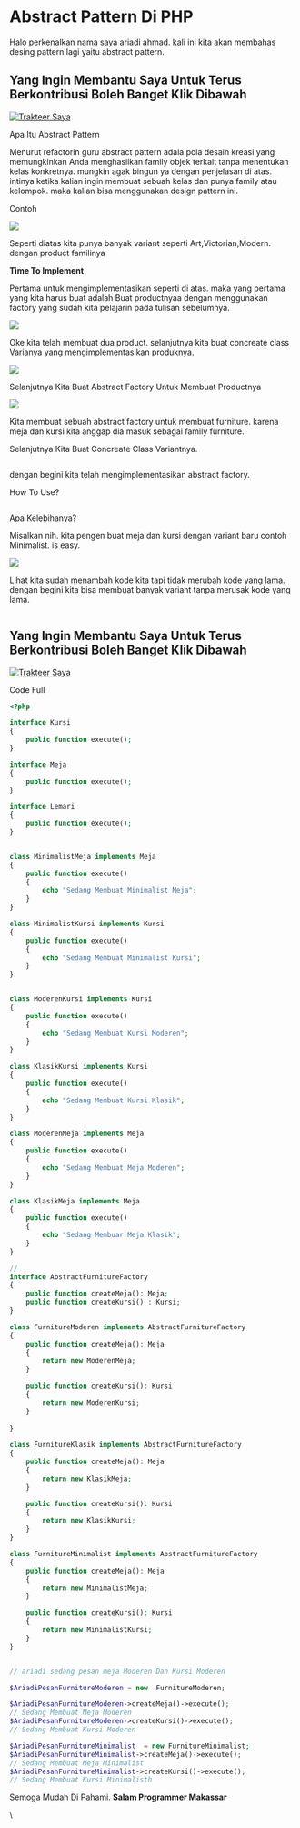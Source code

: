 # Abstract Pattern Di PHP

Halo perkenalkan nama saya ariadi ahmad. kali ini kita akan membahas desing pattern lagi yaitu abstract pattern.

## Yang Ingin Membantu Saya Untuk Terus Berkontribusi Boleh Banget Klik Dibawah <a href="#id-4596" id="id-4596"></a>

[![Trakteer Saya](https://cdn.trakteer.id/images/embed/trbtn-red-5.png)](https://trakteer.id/ariadi-ahmad-28xqo/tip)

Apa Itu Abstract Pattern

Menurut refactorin guru abstract pattern adala pola desain kreasi yang memungkinkan Anda menghasilkan family objek terkait tanpa menentukan kelas konkretnya. mungkin agak bingun ya dengan penjelasan di atas. intinya ketika kalian ingin membuat sebuah kelas dan punya family atau kelompok. maka kalian bisa menggunakan design pattern ini.

Contoh

![](<../../.gitbook/assets/image (46).png>)

Seperti diatas kita punya banyak variant seperti Art,Victorian,Modern. dengan product familinya

**Time To Implement**

Pertama untuk mengimplementasikan seperti di atas. maka yang pertama yang kita harus buat adalah Buat productnyaa dengan menggunakan factory yang sudah kita pelajarin pada tulisan sebelumnya.

![](<../../.gitbook/assets/image (17).png>)

Oke kita telah membuat dua product. selanjutnya kita buat concreate class Varianya yang mengimplementasikan produknya.

![](<../../.gitbook/assets/image (18).png>)

Selanjutnya Kita Buat Abstract Factory Untuk Membuat Productnya

![](<../../.gitbook/assets/image (52).png>)

Kita membuat sebuah abstract factory untuk membuat furniture. karena meja dan kursi kita anggap dia masuk sebagai family furniture.

Selanjutnya Kita Buat Concreate Class Variantnya.

<figure><img src="../../.gitbook/assets/image (12).png" alt=""><figcaption></figcaption></figure>

dengan begini kita telah mengimplementasikan abstract factory.

How To Use?

<figure><img src="../../.gitbook/assets/image (89).png" alt=""><figcaption></figcaption></figure>

Apa Kelebihanya?

Misalkan nih. kita pengen buat meja dan kursi dengan variant baru contoh Minimalist. is easy.

![](<../../.gitbook/assets/image (87).png>)

Lihat kita sudah menambah kode kita tapi tidak merubah kode yang lama. dengan begini kita bisa membuat banyak variant tanpa merusak kode yang lama.

<figure><img src="../../.gitbook/assets/image (77).png" alt=""><figcaption></figcaption></figure>

## Yang Ingin Membantu Saya Untuk Terus Berkontribusi Boleh Banget Klik Dibawah <a href="#id-4596" id="id-4596"></a>

[![Trakteer Saya](https://cdn.trakteer.id/images/embed/trbtn-red-5.png)](https://trakteer.id/ariadi-ahmad-28xqo/tip)

Code Full

```php
<?php

interface Kursi
{
    public function execute();
}

interface Meja
{
    public function execute();
}

interface Lemari 
{
    public function execute();
}


class MinimalistMeja implements Meja
{
    public function execute()
    {
        echo "Sedang Membuat Minimalist Meja";
    }  
}

class MinimalistKursi implements Kursi
{
    public function execute()
    {
        echo "Sedang Membuat Minimalist Kursi";
    }
}


class ModerenKursi implements Kursi
{
    public function execute()
    {
        echo "Sedang Membuat Kursi Moderen";
    }
}

class KlasikKursi implements Kursi
{
    public function execute()
    {
        echo "Sedang Membuat Kursi Klasik";
    }
}

class ModerenMeja implements Meja
{
    public function execute()
    {
        echo "Sedang Membuat Meja Moderen";
    }
}

class KlasikMeja implements Meja
{
    public function execute()
    {
        echo "Sedang Membuar Meja Klasik";
    }
}

// 
interface AbstractFurnitureFactory 
{
    public function createMeja(): Meja;
    public function createKursi() : Kursi;
}

class FurnitureModeren implements AbstractFurnitureFactory
{
    public function createMeja(): Meja
    {
        return new ModerenMeja;
    }

    public function createKursi(): Kursi
    {
        return new ModerenKursi;
    }
    
}

class FurnitureKlasik implements AbstractFurnitureFactory
{
    public function createMeja(): Meja
    {
        return new KlasikMeja;
    }

    public function createKursi(): Kursi
    {
        return new KlasikKursi;
    }
}

class FurnitureMinimalist implements AbstractFurnitureFactory
{
    public function createMeja(): Meja
    {
        return new MinimalistMeja;
    }

    public function createKursi(): Kursi
    {
        return new MinimalistKursi;
    }
}


// ariadi sedang pesan meja Moderen Dan Kursi Moderen

$AriadiPesanFurnitureModeren = new  FurnitureModeren;

$AriadiPesanFurnitureModeren->createMeja()->execute();
// Sedang Membuat Meja Moderen
$AriadiPesanFurnitureModeren->createKursi()->execute();
// Sedang Membuat Kursi Moderen

$AriadiPesanFurnitureMinimalist  = new FurnitureMinimalist;
$AriadiPesanFurnitureMinimalist->createMeja()->execute();
// Sedang Membuat Meja Minimalist
$AriadiPesanFurnitureMinimalist->createKursi()->execute();
// Sedang Membuat Kursi Minimalisth
```



Semoga Mudah Di Pahami. **Salam Programmer Makassar**

\
